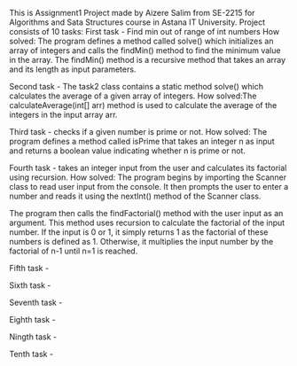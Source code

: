 This is Assignment1 Project made by Aizere Salim from SE-2215 for Algorithms and Sata Structures course in Astana IT University.
Project consists of 10 tasks:
First task - Find min out of range of int numbers
How solved: The program defines a method called solve() which initializes an array of integers and calls the findMin() method to find the minimum value in the array. The findMin() method is a recursive method that takes an array and its length as input parameters.

Second task - The task2 class contains a static method solve() which calculates the average of a given array of integers.  How solved:The calculateAverage(int[] arr) method is used to calculate the average of the integers in the input array arr.



Third task - checks if a given number is prime or not. How solved: The program defines a method called isPrime that takes an integer n as input and returns a boolean value indicating whether n is prime or not.



Fourth task - takes an integer input from the user and calculates its factorial using recursion. How solved: The program begins by importing the Scanner class to read user input from the console. It then prompts the user to enter a number and reads it using the nextInt() method of the Scanner class.

The program then calls the findFactorial() method with the user input as an argument. This method uses recursion to calculate the factorial of the input number. If the input is 0 or 1, it simply returns 1 as the factorial of these numbers is defined as 1. Otherwise, it multiplies the input number by the factorial of n-1 until n=1 is reached.

Fifth task - 

Sixth task -

Seventh task -

Eighth task -

Ningth task -

Tenth task -
